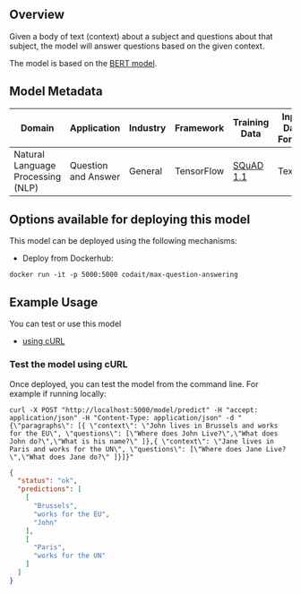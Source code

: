 ## Overview

Given a body of text (context) about a subject and questions about that subject, the model will answer questions based on the given context.

The model is based on the [BERT model](https://github.com/google-research/bert).

## Model Metadata

| Domain | Application | Industry  | Framework | Training Data | Input Data Format |
| ------------- | --------  | -------- | --------- | --------- | -------------- |
| Natural Language Processing (NLP) | Question and Answer | General | TensorFlow | [SQuAD 1.1](https://rajpurkar.github.io/SQuAD-explorer/) | Text |


## Options available for deploying this model

This model can be deployed using the following mechanisms:

* Deploy from Dockerhub:

```
docker run -it -p 5000:5000 codait/max-question-answering
```

## Example Usage

You can test or use this model

* [using cURL](#test-the-model-using-curl)

### Test the model using cURL

Once deployed, you can test the model from the command line. For example if running locally:

```shell
curl -X POST "http://localhost:5000/model/predict" -H "accept: application/json" -H "Content-Type: application/json" -d "{\"paragraphs\": [{ \"context\": \"John lives in Brussels and works for the EU\", \"questions\": [\"Where does John Live?\",\"What does John do?\",\"What is his name?\" ]},{ \"context\": \"Jane lives in Paris and works for the UN\", \"questions\": [\"Where does Jane Live?\",\"What does Jane do?\" ]}]}"
```

```json
{
  "status": "ok",
  "predictions": [
    [
      "Brussels",
      "works for the EU",
      "John"
    ],
    [
      "Paris",
      "works for the UN"
    ]
  ]
}
```

